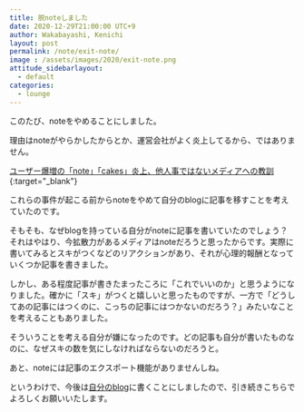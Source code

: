 ```yaml
---
title: 脱noteしました
date: 2020-12-29T21:00:00 UTC+9
author: Wakabayashi, Kenichi
layout: post
permalink: /note/exit-note/
image : /assets/images/2020/exit-note.png
attitude_sidebarlayout:
  - default
categories:
  - lounge
---
```

このたび、noteをやめることにしました。

理由はnoteがやらかしたからとか、運営会社がよく炎上してるから、ではありません。

[ユーザー爆増の「note」「cakes」炎上、他人事ではないメディアへの教訓](https://diamond.jp/articles/-/257605){:target="_blank"}

これらの事件が起こる前からnoteをやめて自分のblogに記事を移すことを考えていたのです。

そもそも、なぜblogを持っている自分がnoteに記事を書いていたのでしょう？それはやはり、今拡散力があるメディアはnoteだろうと思ったからです。実際に書いてみるとスキがつくなどのリアクションがあり、それが心理的報酬となっていくつか記事を書きました。

しかし、ある程度記事が書きたまったころに「これでいいのか」と思うようになりました。確かに「スキ」がつくと嬉しいと思ったものですが、一方で「どうしてあの記事にはつくのに、こっちの記事にはつかないのだろう？」みたいなことを考えることもありました。

そういうことを考える自分が嫌になったのです。どの記事も自分が書いたものなのに、なぜスキの数を気にしなければならないのだろうと。

あと、noteには記事のエクスポート機能がありませんしね。

というわけで、今後は[自分のblog](https://crssrds.jp/note/)に書くことにしましたので、引き続きこちらでよろしくお願いいたします。
